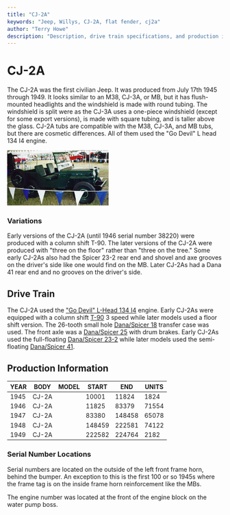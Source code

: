 ```yaml
---
title: "CJ-2A"
keywords: "Jeep, Willys, CJ-2A, flat fender, cj2a"
author: "Terry Howe"
description: "Description, drive train specifications, and production information for the Willys Jeep CJ-2A"
---
```


# CJ-2A

The CJ-2A was the first civilian Jeep. It was produced from July 17th 1945 through 1949. It looks similar to an M38, CJ-3A, or MB, but it has flush-mounted headlights and the windshield is made with round tubing. The windshield is split were as the CJ-3A uses a one-piece windshield (except for some export versions), is made with square tubing, and is taller above the glass. CJ-2A tubs are compatible with the M38, CJ-3A, and MB tubs, but there are cosmetic differences. All of them used the "Go Devil" L head 134 I4 engine.

[![1948 CJ-2A passenger side](../img/cj2ap_.jpg)](../img/cj2ap.jpg)

### Variations

Early versions of the CJ-2A (until 1946 serial number 38220) were produced with a column shift T-90. The later versions of the CJ-2A were produced with "three on the floor" rather than "three on the tree." Some early CJ-2As also had the Spicer 23-2 rear end and shovel and axe grooves on the driver's side like one would find on the MB. Later CJ-2As had a Dana 41 rear end and no grooves on the driver's side.

## Drive Train

The CJ-2A used the ["Go Devil" L-Head 134 I4](../engine/factory/godevil134.md) engine. Early CJ-2As were equipped with a column shift [T-90](../transmission/factory/t90.md) 3 speed while later models used a floor shift version. The 26-tooth small hole [Dana/Spicer 18](../xfer/factory/d18.md) transfer case was used. The front axle was a [Dana/Spicer 25](../axle/factory/11-d25.md) with drum brakes. Early CJ-2As used the full-floating [Dana/Spicer 23-2](../axle/factory/14-s23.md) while later models used the semi-floating [Dana/Spicer 41](../axle/factory/12-d41.md).

## Production Information

| YEAR | BODY  | MODEL | START  | END    | UNITS |
|------|-------|-------|--------|--------|-------|
| 1945 | CJ-2A |       | 10001  | 11824  | 1824  |
| 1946 | CJ-2A |       | 11825  | 83379  | 71554 |
| 1947 | CJ-2A |       | 83380  | 148458 | 65078 |
| 1948 | CJ-2A |       | 148459 | 222581 | 74122 |
| 1949 | CJ-2A |       | 222582 | 224764 | 2182  |

### Serial Number Locations

Serial numbers are located on the outside of the left front frame horn, behind the bumper. An exception to this is the first 100 or so 1945s where the frame tag is on the inside frame horn reinforcement like the MBs.

The engine number was located at the front of the engine block on the water pump boss.